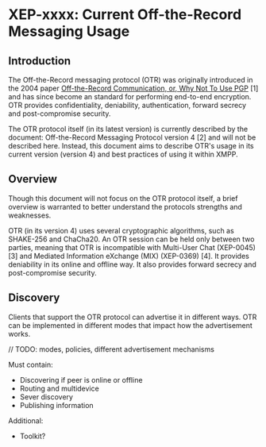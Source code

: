 # XEP-xxxx: Current Off-the-Record Messaging Usage

## Introduction

The Off-the-Record messaging protocol (OTR) was originally introduced in the
2004 paper [Off-the-Record Communication, or, Why Not To Use PGP](https://otr.cypherpunks.ca/otr-wpes.pdf) [1]
and has since become an standard for performing end-to-end encryption. OTR
provides confidentiality, deniability, authentication, forward secrecy and
post-compromise security.

The OTR protocol itself (in its latest version) is currently described by the
document: Off-the-Record Messaging Protocol version 4 [2] and will not be
described here. Instead, this document aims to describe OTR's usage in its
current version (version 4) and best practices of using it within XMPP.

## Overview

Though this document will not focus on the OTR protocol itself, a brief overview
is warranted to better understand the protocols strengths and weaknesses.

OTR (in its version 4) uses several cryptographic algorithms, such as SHAKE-256
and ChaCha20. An OTR session can be held only between two parties, meaning that
OTR is incompatible with Multi-User Chat (XEP-0045) [3] and Mediated Information
eXchange (MIX) (XEP-0369) [4]. It provides deniability in its online and offline
way. It also provides forward secrecy and post-compromise security.

## Discovery

Clients that support the OTR protocol can advertise it in different ways.
OTR can be implemented in different modes that impact how the advertisement
works.

// TODO: modes, policies, different advertisement mechanisms

Must contain:

* Discovering if peer is online or offline
* Routing and multidevice
* Sever discovery
* Publishing information

Additional:
* Toolkit?

